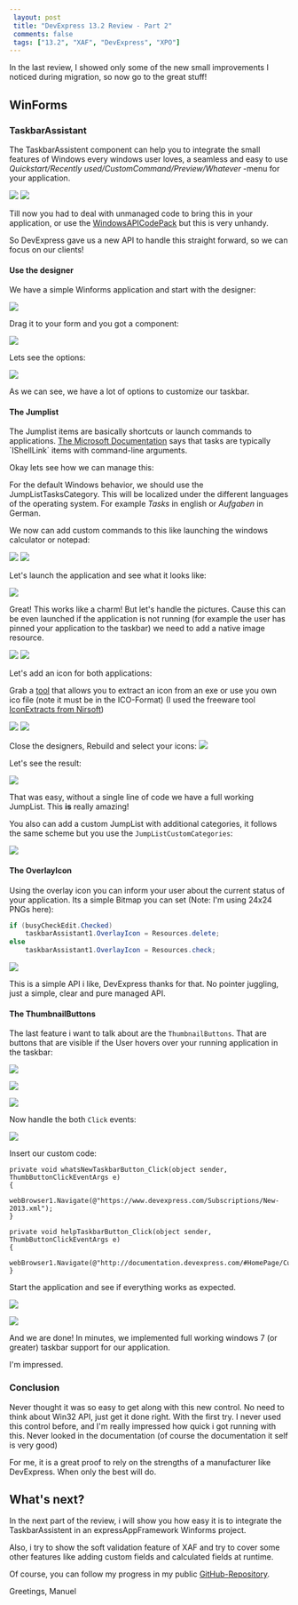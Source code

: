 ```yaml
---
 layout: post 
 title: "DevExpress 13.2 Review - Part 2"
 comments: false
 tags: ["13.2", "XAF", "DevExpress", "XPO"]
---
```

In the last review, I showed only some of the new small improvements I noticed during migration, so now go to the great stuff!

## WinForms ##

### TaskbarAssistant

The TaskbarAssistent component can help you to integrate the small features of Windows every windows user loves, a seamless and easy to use *Quickstart/Recently used/CustomCommand/Preview/Whatever* -menu for your application.

![](/img/posts/2013/dx13-2-review/jumplist1.png)
![](/img/posts/2013/dx13-2-review/tasklist1.png)

Till now you had to deal with unmanaged code to bring this in your application, or use the [WindowsAPICodePack](http://archive.msdn.microsoft.com/WindowsAPICodePack) but this is very unhandy.

So DevExpress gave us a new API to handle this straight forward, so we can focus on our clients!

#### Use the designer ####

We have a simple Winforms application and start with the designer:

![](/img/posts/2013/dx13-2-review/taskassistant1.png)

Drag it to your form and you got a component:

![](/img/posts/2013/dx13-2-review/taskassistant2.png)

Lets see the options:

![](/img/posts/2013/dx13-2-review/taskassistant3.png)

As we can see, we have a lot of options to customize our taskbar. 

#### The Jumplist ####

The Jumplist items are basically shortcuts or launch commands to applications. [The Microsoft Documentation](http://msdn.microsoft.com/en-us/library/windows/desktop/dd378460(v=vs.85).aspx#dests) says that tasks are typically `IShellLink` items with command-line arguments.

Okay lets see how we can manage this:

For the default Windows behavior, we should use the JumpListTasksCategory. This will be localized under the different languages of the operating system. For example *Tasks* in english or *Aufgaben* in German.

We now can add custom commands to this like launching the windows calculator or notepad:

![](/img/posts/2013/dx13-2-review/taskassistant4.png)
![](/img/posts/2013/dx13-2-review/taskassistant5.png)

Let's launch the application and see what it looks like:

![](/img/posts/2013/dx13-2-review/taskassistant6.png)

Great! This works like a charm! But let's handle the pictures. Cause this can be even launched if the application is not running (for example the user has pinned your application to the taskbar) we need to add a native image resource.

![](/img/posts/2013/dx13-2-review/taskassistant7.png)
![](/img/posts/2013/dx13-2-review/taskassistant8.png)

Let's add an icon for both applications:

Grab a [tool](https://www.google.com/search?q=extract+icon+from+exe+&oq=extract+icon+from+exe+&aqs=chrome..69i57j69i59j0l4.4427j0j4&sourceid=chrome&espv=210&es_sm=122&ie=UTF-8) that allows you to extract an icon from an exe or use you own ico file (note it must be in the ICO-Format) (I used the freeware tool [IconExtracts from Nirsoft](http://www.nirsoft.net/))

![](/img/posts/2013/dx13-2-review/taskassistant9.png)
![](/img/posts/2013/dx13-2-review/taskassistant10.png)

Close the designers, Rebuild and select your icons:
![](/img/posts/2013/dx13-2-review/taskassistant11.png)

Let's see the result:

![](/img/posts/2013/dx13-2-review/taskassistant12.png)

That was easy, without a single line of code we have a full working JumpList. This **is** really amazing!

You also can add a custom JumpList with additional categories, it follows the same scheme but you use the `JumpListCustomCategories`:

![](/img/posts/2013/dx13-2-review/taskassistant13.png)

#### The OverlayIcon ####

Using the overlay icon you can inform your user about the current status of your application. Its a simple Bitmap you can set (Note: I'm using 24x24 PNGs here):

```cs
if (busyCheckEdit.Checked)
    taskbarAssistant1.OverlayIcon = Resources.delete;
else
    taskbarAssistant1.OverlayIcon = Resources.check;
```

![](/img/posts/2013/dx13-2-review/taskassistant14.png)

This is a simple API i like, DevExpress thanks for that. No pointer juggling, just a simple, clear and pure managed API.


#### The ThumbnailButtons ####

The last feature i want to talk about are the `ThumbnailButtons`. That are buttons that are visible if the User hovers over your running application in the taskbar:

![](/img/posts/2013/dx13-2-review/taskassistant15.png)

![](/img/posts/2013/dx13-2-review/taskassistant16.png)

![](/img/posts/2013/dx13-2-review/taskassistant17.png)

Now handle the both `Click` events:

![](/img/posts/2013/dx13-2-review/taskassistant18.png)

Insert our custom code:

```
private void whatsNewTaskbarButton_Click(object sender, ThumbButtonClickEventArgs e)
{
    webBrowser1.Navigate(@"https://www.devexpress.com/Subscriptions/New-2013.xml");
}

private void helpTaskbarButton_Click(object sender, ThumbButtonClickEventArgs e)
{
    webBrowser1.Navigate(@"http://documentation.devexpress.com/#HomePage/CustomDocument9453");
}
```

Start the application and see if everything works as expected.

![](/img/posts/2013/dx13-2-review/taskassistant19.png)

![](/img/posts/2013/dx13-2-review/taskassistant20.png)

And we are done! In minutes, we implemented full working windows 7 (or greater) taskbar support for our application.

I'm impressed.

### Conclusion ###

Never thought it was so easy to get along with this new control. No need to think about Win32 API, just get it done right. With the first try. I never used this control before, and I'm really impressed how quick i got running with this. Never looked in the documentation (of course the documentation it self is very good)

For me, it is a great proof to rely on the strengths of a manufacturer like DevExpress. When only the best will do.

## What's next? ##

In the next part of the review, i will show you how easy it is to integrate the TaskbarAssistent in an expressAppFramework Winforms project.

Also, i try to show the soft validation feature of XAF and try to cover some other features like adding custom fields and calculated fields at runtime.


Of course, you can follow my progress in my public [GitHub-Repository](https://github.com/biohazard999/DX13_2).

Greetings, Manuel